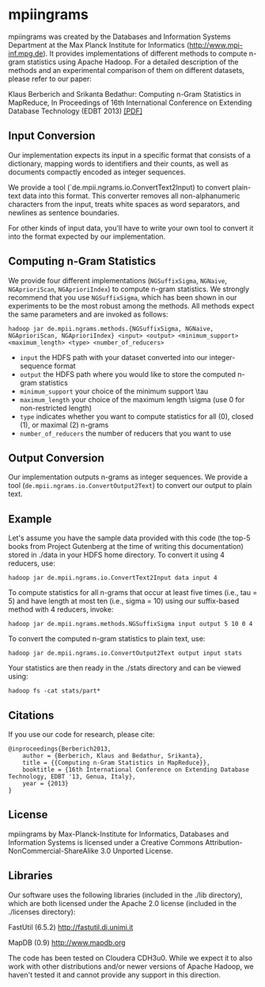 mpiingrams
==========

mpiingrams was created by the Databases and Information Systems Department
at the Max Planck Institute for Informatics (http://www.mpi-inf.mpg.de). It 
provides implementations of different methods to compute n-gram statistics
using Apache Hadoop. For a detailed description of the methods and an
experimental comparison of them on different datasets, please refer to our paper:

Klaus Berberich and Srikanta Bedathur: Computing n-Gram Statistics in MapReduce, In Proceedings of 16th International Conference on Extending Database Technology (EDBT 2013) [[PDF]](http://www.mpi-inf.mpg.de/~kberberi/publications/2013-edbt2013.pdf)

## Input Conversion

Our implementation expects its input in a specific format that consists of a 
dictionary, mapping words to identifiers and their counts, as 
well as documents compactly encoded as integer sequences.

We provide a tool (`de.mpii.ngrams.io.ConvertText2Input) to convert plain-text
data into this format. This converter removes all non-alphanumeric characters
from the input, treats white spaces as word separators, and newlines as
sentence boundaries.

For other kinds of input data, you'll have to write your own tool to convert it
into the format expected by our implementation.

## Computing n-Gram Statistics

We provide four different implementations (`NGSuffixSigma`, `NGNaive`, `NGAprioriScan`, 
`NGAprioriIndex`) to compute n-gram statistics. We strongly recommend that you use
`NGSuffixSigma`, which has been shown in our experiments to be the most robust
among the methods. All methods expect the same parameters and are invoked as follows:

    hadoop jar de.mpii.ngrams.methods.{NGSuffixSigma, NGNaive, NGAprioriScan, NGAprioriIndex} <input> <output> <minimum_support> <maximum_length> <type> <number_of_reducers>

* `input` the HDFS path with your dataset converted into our integer-sequence format
* `output` the HDFS path where you would like to store the computed n-gram statistics
* `minimum_support` your choice of the minimum support \tau
* `maximum_length` your choice of the maximum length \sigma (use 0 for non-restricted length)
* `type` indicates whether you want to compute statistics for all (0), closed (1), or maximal (2) n-grams
* `number_of_reducers` the number of reducers that you want to use

## Output Conversion

Our implementation outputs n-grams as integer sequences. We provide a tool 
(`de.mpii.ngrams.io.ConvertOutput2Text`) to convert our output to plain text.

## Example

Let's assume you have the sample data provided with this code (the top-5 books 
from Project Gutenberg at the time of writing this documentation) stored in 
./data in your HDFS home directory. To convert it using 4 reducers, use:

    hadoop jar de.mpii.ngrams.io.ConvertText2Input data input 4

To compute statistics for all n-grams that occur at least five times
(i.e., tau = 5) and have length at most ten (i.e., sigma = 10) using our
suffix-based method with 4 reducers, invoke:

    hadoop jar de.mpii.ngrams.methods.NGSuffixSigma input output 5 10 0 4

To convert the computed n-gram statistics to plain text, use:

    hadoop jar de.mpii.ngrams.io.ConvertOutput2Text output input stats

Your statistics are then ready in the ./stats directory and can be viewed using:

    hadoop fs -cat stats/part*

## Citations

If you use our code for research, please cite:

    @inproceedings{Berberich2013,
        author = {Berberich, Klaus and Bedathur, Srikanta},
        title = {{Computing n-Gram Statistics in MapReduce}},
        booktitle = {16th International Conference on Extending Database Technology, EDBT '13, Genua, Italy},
        year = {2013}  
    }

## License

mpiingrams by Max-Planck-Institute for Informatics, Databases 
and Information Systems is licensed under a Creative Commons 
Attribution-NonCommercial-ShareAlike 3.0 Unported License.

## Libraries

Our software uses the following libraries (included in the ./lib directory),
which are both licensed under the Apache 2.0 license (included in the 
./licenses directory):

FastUtil (6.5.2)
http://fastutil.di.unimi.it

MapDB (0.9)
http://www.mapdb.org

The code has been tested on Cloudera CDH3u0. While we expect it to also work
with other distributions and/or newer versions of Apache Hadoop, we haven't 
tested it and cannot provide any support in this direction.